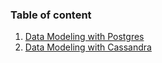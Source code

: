 ### Table of content
1. [Data Modeling with Postgres](https://github.com/toraaglobal/DataModelingPostgresAndCasandra/tree/master/DataModelingwithPostgres)
1. [Data Modeling with Cassandra](https://github.com/toraaglobal/DataModelingPostgresAndCasandra/tree/master/DataModelingwithCassandra)

